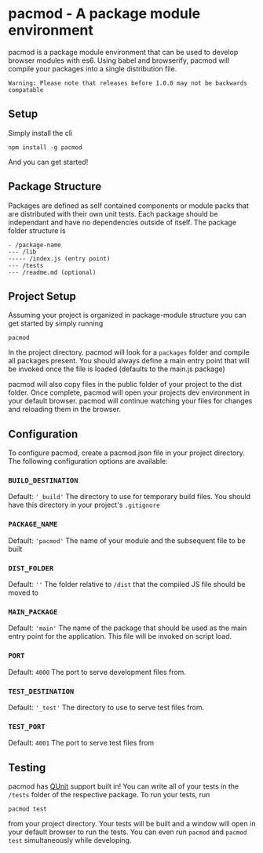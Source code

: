 pacmod - A package module environment
======================================

pacmod is a package module environment that can be used to develop browser modules with es6. Using babel and browserify, pacmod will compile your packages into a single distribution file.

```
Warning: Please note that releases before 1.0.0 may not be backwards compatable
 ```
 

## Setup

Simply install the cli

```
npm install -g pacmod
```

And you can get started!

## Package Structure

Packages are defined as self contained components or module packs that are distributed with their own unit tests. Each package should be independant and have no dependencies outside of itself. The package folder structure is

```
- /package-name
--- /lib
----- /index.js (entry point)
--- /tests
--- /readme.md (optional)
```

## Project Setup

Assuming your project is organized in package-module structure you can get started by simply running

```
pacmod
```

In the project directory. pacmod will look for a <code>packages</code> folder and compile all packages present. You should always define a main entry point that will be invoked once the file is loaded (defaults to the main.js package)

pacmod will also copy files in the public folder of your project to the dist folder. Once complete, pacmod will open your projects dev environment in your default browser. pacmod will continue watching your files for changes and reloading them in the browser.

## Configuration

To configure pacmod, create a pacmod.json file in your project directory. The following configuration options are available:

### <code>BUILD_DESTINATION</code>
Default: <code>'_build'</code>
The directory to use for temporary build files. You should have this directory in your project's <code>.gitignore</code> 

### <code>PACKAGE_NAME</code>
Default: <code>'pacmod'</code>
The name of your module and the subsequent file to be built

### <code>DIST_FOLDER</code>
Default: <code>''</code>
The folder relative to <code><Project-directory>/dist</code> that the compiled JS file should be moved to

### <code>MAIN_PACKAGE</code>
Default: <code>'main'</code>
The name of the package that should be used as the main entry point for the application. This file will be invoked on script load.

### <code>PORT</code>
Default: <code>4000</code>
The port to serve development files from.

### <code>TEST_DESTINATION</code>
Default: <code>'_test'</code>
The directory to use to serve test files from.
 
### <code>TEST_PORT</code>
Default: <code>4001</code>
The port to serve test files from

## Testing

pacmod has [QUnit](http://qunitjs.com/) support built in! You can write all of your tests in the <code>/tests</code> folder of the respective package. To run your tests, run

```
pacmod test
```

from your project directory. Your tests will be built and a window will open in your default browser to run the tests. You can even run <code>pacmod</code> and <code>pacmod test</code> simultaneously while developing.
